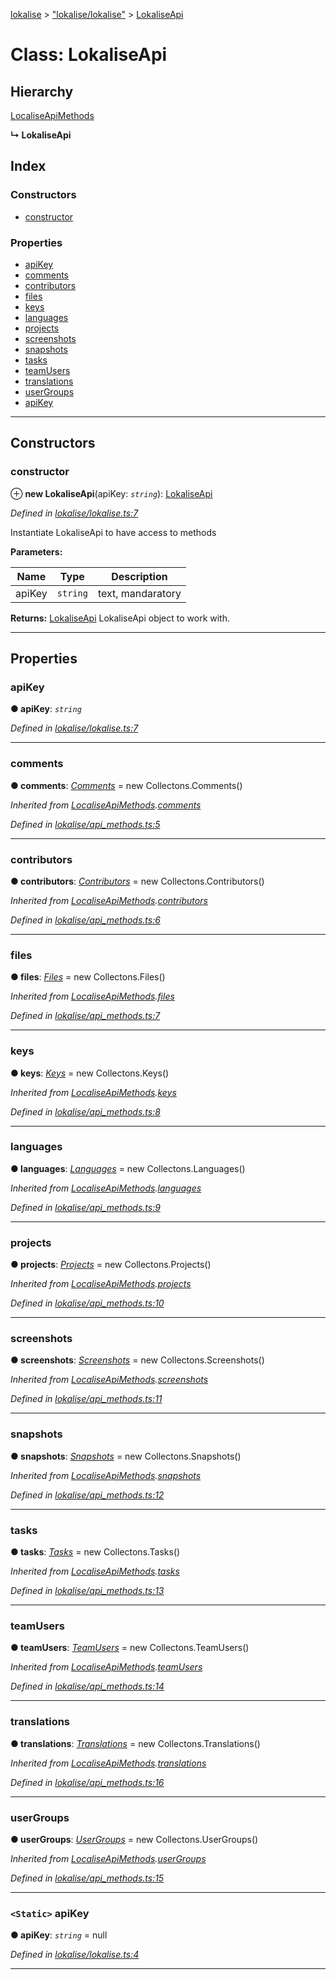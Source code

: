[lokalise](../README.md) > ["lokalise/lokalise"](../modules/_lokalise_lokalise_.md) > [LokaliseApi](../classes/_lokalise_lokalise_.lokaliseapi.md)

# Class: LokaliseApi

## Hierarchy

 [LocaliseApiMethods](_lokalise_api_methods_.localiseapimethods.md)

**↳ LokaliseApi**

## Index

### Constructors

* [constructor](_lokalise_lokalise_.lokaliseapi.md#constructor)

### Properties

* [apiKey](_lokalise_lokalise_.lokaliseapi.md#apikey)
* [comments](_lokalise_lokalise_.lokaliseapi.md#comments)
* [contributors](_lokalise_lokalise_.lokaliseapi.md#contributors)
* [files](_lokalise_lokalise_.lokaliseapi.md#files)
* [keys](_lokalise_lokalise_.lokaliseapi.md#keys)
* [languages](_lokalise_lokalise_.lokaliseapi.md#languages)
* [projects](_lokalise_lokalise_.lokaliseapi.md#projects)
* [screenshots](_lokalise_lokalise_.lokaliseapi.md#screenshots)
* [snapshots](_lokalise_lokalise_.lokaliseapi.md#snapshots)
* [tasks](_lokalise_lokalise_.lokaliseapi.md#tasks)
* [teamUsers](_lokalise_lokalise_.lokaliseapi.md#teamusers)
* [translations](_lokalise_lokalise_.lokaliseapi.md#translations)
* [userGroups](_lokalise_lokalise_.lokaliseapi.md#usergroups)
* [apiKey](_lokalise_lokalise_.lokaliseapi.md#apikey-1)

---

## Constructors

<a id="constructor"></a>

###  constructor

⊕ **new LokaliseApi**(apiKey: *`string`*): [LokaliseApi](_lokalise_lokalise_.lokaliseapi.md)

*Defined in [lokalise/lokalise.ts:7](https://github.com/lokalise/node-lokalise-api/blob/7c5421a/src/lokalise/lokalise.ts#L7)*

Instantiate LokaliseApi to have access to methods

**Parameters:**

| Name | Type | Description |
| ------ | ------ | ------ |
| apiKey | `string` |  text, mandaratory |

**Returns:** [LokaliseApi](_lokalise_lokalise_.lokaliseapi.md)
LokaliseApi object to work with.

___

## Properties

<a id="apikey"></a>

###  apiKey

**● apiKey**: *`string`*

*Defined in [lokalise/lokalise.ts:7](https://github.com/lokalise/node-lokalise-api/blob/7c5421a/src/lokalise/lokalise.ts#L7)*

___
<a id="comments"></a>

###  comments

**● comments**: *[Comments](_collections_comments_.comments.md)* =  new Collectons.Comments()

*Inherited from [LocaliseApiMethods](_lokalise_api_methods_.localiseapimethods.md).[comments](_lokalise_api_methods_.localiseapimethods.md#comments)*

*Defined in [lokalise/api_methods.ts:5](https://github.com/lokalise/node-lokalise-api/blob/7c5421a/src/lokalise/api_methods.ts#L5)*

___
<a id="contributors"></a>

###  contributors

**● contributors**: *[Contributors](_collections_contributors_.contributors.md)* =  new Collectons.Contributors()

*Inherited from [LocaliseApiMethods](_lokalise_api_methods_.localiseapimethods.md).[contributors](_lokalise_api_methods_.localiseapimethods.md#contributors)*

*Defined in [lokalise/api_methods.ts:6](https://github.com/lokalise/node-lokalise-api/blob/7c5421a/src/lokalise/api_methods.ts#L6)*

___
<a id="files"></a>

###  files

**● files**: *[Files](_collections_files_.files.md)* =  new Collectons.Files()

*Inherited from [LocaliseApiMethods](_lokalise_api_methods_.localiseapimethods.md).[files](_lokalise_api_methods_.localiseapimethods.md#files)*

*Defined in [lokalise/api_methods.ts:7](https://github.com/lokalise/node-lokalise-api/blob/7c5421a/src/lokalise/api_methods.ts#L7)*

___
<a id="keys"></a>

###  keys

**● keys**: *[Keys](_collections_keys_.keys.md)* =  new Collectons.Keys()

*Inherited from [LocaliseApiMethods](_lokalise_api_methods_.localiseapimethods.md).[keys](_lokalise_api_methods_.localiseapimethods.md#keys)*

*Defined in [lokalise/api_methods.ts:8](https://github.com/lokalise/node-lokalise-api/blob/7c5421a/src/lokalise/api_methods.ts#L8)*

___
<a id="languages"></a>

###  languages

**● languages**: *[Languages](_collections_languages_.languages.md)* =  new Collectons.Languages()

*Inherited from [LocaliseApiMethods](_lokalise_api_methods_.localiseapimethods.md).[languages](_lokalise_api_methods_.localiseapimethods.md#languages)*

*Defined in [lokalise/api_methods.ts:9](https://github.com/lokalise/node-lokalise-api/blob/7c5421a/src/lokalise/api_methods.ts#L9)*

___
<a id="projects"></a>

###  projects

**● projects**: *[Projects](_collections_projects_.projects.md)* =  new Collectons.Projects()

*Inherited from [LocaliseApiMethods](_lokalise_api_methods_.localiseapimethods.md).[projects](_lokalise_api_methods_.localiseapimethods.md#projects)*

*Defined in [lokalise/api_methods.ts:10](https://github.com/lokalise/node-lokalise-api/blob/7c5421a/src/lokalise/api_methods.ts#L10)*

___
<a id="screenshots"></a>

###  screenshots

**● screenshots**: *[Screenshots](_collections_screenshots_.screenshots.md)* =  new Collectons.Screenshots()

*Inherited from [LocaliseApiMethods](_lokalise_api_methods_.localiseapimethods.md).[screenshots](_lokalise_api_methods_.localiseapimethods.md#screenshots)*

*Defined in [lokalise/api_methods.ts:11](https://github.com/lokalise/node-lokalise-api/blob/7c5421a/src/lokalise/api_methods.ts#L11)*

___
<a id="snapshots"></a>

###  snapshots

**● snapshots**: *[Snapshots](_collections_snapshots_.snapshots.md)* =  new Collectons.Snapshots()

*Inherited from [LocaliseApiMethods](_lokalise_api_methods_.localiseapimethods.md).[snapshots](_lokalise_api_methods_.localiseapimethods.md#snapshots)*

*Defined in [lokalise/api_methods.ts:12](https://github.com/lokalise/node-lokalise-api/blob/7c5421a/src/lokalise/api_methods.ts#L12)*

___
<a id="tasks"></a>

###  tasks

**● tasks**: *[Tasks](_collections_tasks_.tasks.md)* =  new Collectons.Tasks()

*Inherited from [LocaliseApiMethods](_lokalise_api_methods_.localiseapimethods.md).[tasks](_lokalise_api_methods_.localiseapimethods.md#tasks)*

*Defined in [lokalise/api_methods.ts:13](https://github.com/lokalise/node-lokalise-api/blob/7c5421a/src/lokalise/api_methods.ts#L13)*

___
<a id="teamusers"></a>

###  teamUsers

**● teamUsers**: *[TeamUsers](_collections_team_users_.teamusers.md)* =  new Collectons.TeamUsers()

*Inherited from [LocaliseApiMethods](_lokalise_api_methods_.localiseapimethods.md).[teamUsers](_lokalise_api_methods_.localiseapimethods.md#teamusers)*

*Defined in [lokalise/api_methods.ts:14](https://github.com/lokalise/node-lokalise-api/blob/7c5421a/src/lokalise/api_methods.ts#L14)*

___
<a id="translations"></a>

###  translations

**● translations**: *[Translations](_collections_translations_.translations.md)* =  new Collectons.Translations()

*Inherited from [LocaliseApiMethods](_lokalise_api_methods_.localiseapimethods.md).[translations](_lokalise_api_methods_.localiseapimethods.md#translations)*

*Defined in [lokalise/api_methods.ts:16](https://github.com/lokalise/node-lokalise-api/blob/7c5421a/src/lokalise/api_methods.ts#L16)*

___
<a id="usergroups"></a>

###  userGroups

**● userGroups**: *[UserGroups](_collections_user_groups_.usergroups.md)* =  new Collectons.UserGroups()

*Inherited from [LocaliseApiMethods](_lokalise_api_methods_.localiseapimethods.md).[userGroups](_lokalise_api_methods_.localiseapimethods.md#usergroups)*

*Defined in [lokalise/api_methods.ts:15](https://github.com/lokalise/node-lokalise-api/blob/7c5421a/src/lokalise/api_methods.ts#L15)*

___
<a id="apikey-1"></a>

### `<Static>` apiKey

**● apiKey**: *`string`* =  null

*Defined in [lokalise/lokalise.ts:4](https://github.com/lokalise/node-lokalise-api/blob/7c5421a/src/lokalise/lokalise.ts#L4)*

___

